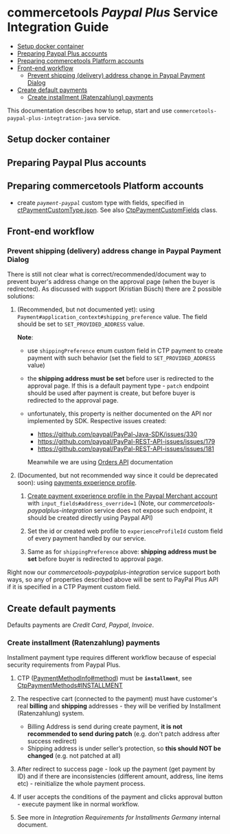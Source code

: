 # commercetools _Paypal Plus_ Service Integration Guide

<!-- START doctoc generated TOC please keep comment here to allow auto update -->
<!-- DON'T EDIT THIS SECTION, INSTEAD RE-RUN doctoc TO UPDATE -->

- [Setup docker container](#setup-docker-container)
- [Preparing Paypal Plus accounts](#preparing-paypal-plus-accounts)
- [Preparing commercetools Platform accounts](#preparing-commercetools-platform-accounts)
- [Front-end workflow](#front-end-workflow)
  - [Prevent shipping (delivery) address change in Paypal Payment Dialog](#prevent-shipping-delivery-address-change-in-paypal-payment-dialog)
- [Create default payments](#create-default-payments)
  - [Create installment (Ratenzahlung) payments](#create-installment-ratenzahlung-payments)

<!-- END doctoc generated TOC please keep comment here to allow auto update -->

This documentation describes how to setup, start and use `commercetools-paypal-plus-integtration-java` service.

## Setup docker container

## Preparing Paypal Plus accounts

## Preparing commercetools Platform accounts

  - create *`payment-paypal`* custom type with fields, specified in 
  [ctPaymentCustomType.json](/src/main/resources/referenceModels/ctPaymentCustomType.json). See also 
  [CtpPaymentCustomFields](/src/main/java/com/commercetools/payment/constants/ctp/CtpPaymentCustomFields.java) class.

## Front-end workflow

### Prevent shipping (delivery) address change in Paypal Payment Dialog

There is still not clear what is correct/recommended/document way to prevent buyer's address change on the
approval page (when the buyer is redirected). As discussed with support (Kristian Büsch) there are 2 possible solutions:
  1. (Recommended, but not documented yet): using `Payment#application_context#shipping_preference` value. The field
  should be set to `SET_PROVIDED_ADDRESS` value.
   
      **Note**:
      - use `shippingPreference` enum custom field in CTP payment to create payment with such behavior 
      (set the field to `SET_PROVIDED_ADDRESS` value)
      
      - the **shipping address must be set** before user is redirected to the approval page. 
      If this is a default payment type - `patch` endpoint should be used after payment is create, 
      but before buyer is redirected to the approval page.
      
      - unfortunately, this property is neither documented on the API nor implemented by SDK. Respective issues created:
        - https://github.com/paypal/PayPal-Java-SDK/issues/330
        - https://github.com/paypal/PayPal-REST-API-issues/issues/179
        - https://github.com/paypal/PayPal-REST-API-issues/issues/181
        
        Meanwhile we are using [Orders API](https://developer.paypal.com/docs/api/orders/#definition-application_context)
      documentation
      
  2. (Documented, but not recommended way since it could be deprecated soon): using 
  [payments experience profile](https://developer.paypal.com/docs/api/payment-experience/).
    
      1. [Create payment experience profile in the Paypal Merchant account](https://developer.paypal.com/docs/api/payment-experience/#web-profiles_create)
      with `input_fields#address_override=1`
      (Note, our _commercetools-paypalplus-integration_ service does not expose such endpoint, it should be created directly
      using Paypal API)
      
      2. Set the id or created web profile to `experienceProfileId` custom field of every payment handled by our service.
      
      3. Same as for `shippingPreference` above: **shipping address must be set** before buyer is redirected to approval page.
      
  Right now our _commercetools-paypalplus-integration_ service support both ways, so any of properties described above
  will be sent to PayPal Plus API if it is specified in a CTP Payment custom field.

## Create default payments

Defaults payments are _Credit Card_, _Paypal_, _Invoice_.

### Create installment (Ratenzahlung) payments

Installment payment type requires different workflow because of especial security requirements from Paypal Plus.

  1. CTP ([PaymentMethodInfo#method](http://dev.commercetools.com/http-api-projects-payments.html#paymentmethodinfo))
  must be **`installment`**, see [CtpPaymentMethods#INSTALLMENT](/src/main/java/com/commercetools/payment/constants/ctp/CtpPaymentMethods.java)
  
  2. The respective cart (connected to the payment) must have customer's real **billing** and **shipping** addresses - 
  they will be verified by Installment (Ratenzahlung) system.
      * Billing Address is send during create payment, **it is not recommended to send during patch** (e.g. 
      don't patch address after success redirect)
      * Shipping address is under seller’s protection, so **this should NOT be changed** (e.g. not patched at all)
  
  3. After redirect to success page - look up the payment (get payment by ID) and if there are inconsistencies 
  (different amount, address, line items etc) - reinitialize the whole payment process.
  
  4. If user accepts the conditions of the payment and clicks approval button - execute payment like in normal workflow.
          
  5. See more in _Integration Requirements for Installments Germany_ internal document.
  
  

